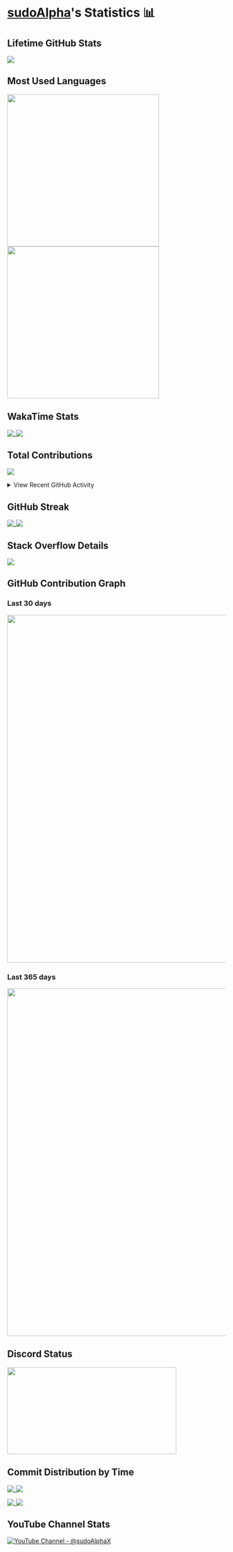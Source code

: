 # [sudoAlpha](https://github.com/sudoAlphaX)'s Statistics 📊

## Lifetime GitHub Stats

<p>
  <a href = "https://github.com/sudoAlphaX">
    <picture>
      <source media="(prefers-color-scheme: dark)" srcset="https://github-readme-stats.vercel.app/api?username=sudoAlphaX&show_icons=true&theme=github_dark&hide_border=false&include_all_commits=true&rank_icon=percentile&number_format=long&show=reviews,discussions_started,discussions_answered,prs_merged,prs_merged_percentage">
      <source media="(prefers-color-scheme: light)" srcset="https://github-readme-stats.vercel.app/api?username=sudoAlphaX&show_icons=true&theme=vue&hide_border=false&include_all_commits=true&rank_icon=percentile&number_format=long&show=reviews,discussions_started,discussions_answered,prs_merged,prs_merged_percentage">
      <img align="top" src="https://github-readme-stats.vercel.app/api?username=sudoAlphaX&show_icons=true&theme=vue&hide_border=false&include_all_commits=true&rank_icon=percentile&number_format=long&show=reviews,discussions_started,discussions_answered,prs_merged,prs_merged_percentage">
    </picture>
  </a>
</p>

## Most Used Languages

<p>
  <a href = "https://github.com/sudoAlphaX">
    <picture>
      <source media="(prefers-color-scheme: dark)" srcset="https://github-readme-stats.vercel.app/api/top-langs/?username=sudoalphax&custom_title=Alpha&apos;s%20Most%20Used%20Languages&layout=normal&langs_count=10&theme=github_dark&card_width=300">
      <source media="(prefers-color-scheme: light)" srcset="https://github-readme-stats.vercel.app/api/top-langs/?username=sudoalphax&custom_title=Alpha&apos;s%20Most%20Used%20Languages&layout=normal&langs_count=10&theme=vue&card_width=300">
      <img align="top" height="350" src="https://github-readme-stats.vercel.app/api/top-langs/?username=sudoalphax&custom_title=Alpha&apos;s%20Most%20Used%20Languages&layout=normal&langs_count=10&theme=vue&card_width=300">
    </picture>
  </a>

  <a href = "https://github.com/sudoAlphaX">
    <picture>
      <source media="(prefers-color-scheme: dark)" srcset="https://github-readme-stats.vercel.app/api/top-langs/?username=sudoalphax&custom_title=Alpha&apos;s%20Most%20Used%20Languages&layout=donut-vertical&langs_count=10&theme=github_dark">
      <source media="(prefers-color-scheme: light)" srcset="https://github-readme-stats.vercel.app/api/top-langs/?username=sudoalphax&custom_title=Alpha&apos;s%20Most%20Used%20Languages&layout=donut-vertical&langs_count=10&theme=vue">
      <img align="top" height="350" src="https://github-readme-stats.vercel.app/api/top-langs/?username=sudoalphax&custom_title=Alpha&apos;s%20Most%20Used%20Languages&layout=donut-vertical&langs_count=10&theme=vue" >
    </picture>
  </a>
</p>


## WakaTime Stats

<p>
  <a href = "https://wakatime.com/@sudoAlphaX">
    <picture>
      <source media="(prefers-color-scheme: dark)" srcset="https://github-readme-stats.vercel.app/api/wakatime?username=sudoAlphaX&theme=github_dark&custom_title=Alpha&apos;s%20WakaTime%20Stats&layout=default&langs_count=10">
      <source media="(prefers-color-scheme: light)" srcset="https://github-readme-stats.vercel.app/api/wakatime?username=sudoAlphaX&theme=vue&custom_title=Alpha&apos;s%20Wakatime%20Stats&layout=default%display_format=time&langs_count=10">
      <img align="top" src="https://github-readme-stats.vercel.app/api/wakatime?username=sudoAlphaX&theme=vue&custom_title=Alpha&apos;s%20Wakatime%20Stats&layout=default%display_format=time&langs_count=10">
    </picture>
  </a>

  <a href = "https://wakatime.com/@sudoAlphaX">
    <picture>
      <source media="(prefers-color-scheme: dark)" srcset="https://github-readme-stats.vercel.app/api/wakatime?username=sudoAlphaX&theme=github_dark&custom_title=Alpha&apos;s%20WakaTime%20Stats&layout=compact&display_format=percent&langs_count=10">
      <source media="(prefers-color-scheme: light)" srcset="https://github-readme-stats.vercel.app/api/wakatime?username=sudoAlphaX&theme=vue&custom_title=Alpha&apos;s%20WakaTime%20Stats&layout=compact&display_format=percent&langs_count=10">
      <img align="top" src="https://github-readme-stats.vercel.app/api/wakatime?username=sudoAlphaX&theme=vue&custom_title=Alpha&apos;s%20WakaTime%20Stats&layout=compact&display_format=percent&langs_count=10">
    </picture>
  </a>
</p>


## Total Contributions

<p>
  <a href = "https://github.com/sudoAlphaX">
    <picture>
      <source media="(prefers-color-scheme: dark)" srcset="https://streak-stats.demolab.com?user=sudoAlphaX&theme=github-dark-blue&date_format=j%20M%5B%20Y%5D&card_width=300&hide_current_streak=true&hide_longest_streak=true">
      <source media="(prefers-color-scheme: light)" srcset="https://streak-stats.demolab.com?user=sudoAlphaX&theme=vue&date_format=j%20M%5B%20Y%5D&card_width=300&hide_current_streak=true&hide_longest_streak=true">
      <img align="top" src="https://streak-stats.demolab.com?user=sudoAlphaX&theme=vue&date_format=j%20M%5B%20Y%5D&card_width=300&hide_current_streak=true&hide_longest_streak=true">
    </picture>
  </a>
</p>

<details>

  <summary>View Recent GitHub Activity</summary>

<!--START_SECTION:activity-->
1. 🗣 Commented on [#122](https://github.com/AckslD/nvim-neoclip.lua/pull/122#issuecomment-2138241269) in [AckslD/nvim-neoclip.lua](https://github.com/AckslD/nvim-neoclip.lua)
2. 🗣 Commented on [#122](https://github.com/AckslD/nvim-neoclip.lua/pull/122#issuecomment-2138161452) in [AckslD/nvim-neoclip.lua](https://github.com/AckslD/nvim-neoclip.lua)
3. 💪 Opened PR [#1](https://github.com/Zai-Kun/instructions/pull/1) in [Zai-Kun/instructions](https://github.com/Zai-Kun/instructions)
4. ❗ Opened issue [#3295](https://github.com/Alexays/Waybar/issues/3295) in [Alexays/Waybar](https://github.com/Alexays/Waybar)
5. 🗣 Commented on [#1507](https://github.com/KRTirtho/spotube/issues/1507#issuecomment-2121011066) in [KRTirtho/spotube](https://github.com/KRTirtho/spotube)
6. 🔒 Closed issue [#1507](https://github.com/KRTirtho/spotube/issues/1507) in [KRTirtho/spotube](https://github.com/KRTirtho/spotube)
7. ❌ Closed PR [#122](https://github.com/AckslD/nvim-neoclip.lua/pull/122) in [AckslD/nvim-neoclip.lua](https://github.com/AckslD/nvim-neoclip.lua)
8. ❌ Reopened PR [#122](https://github.com/AckslD/nvim-neoclip.lua/pull/122) in [AckslD/nvim-neoclip.lua](https://github.com/AckslD/nvim-neoclip.lua)
9. ❌ Closed PR [#122](https://github.com/AckslD/nvim-neoclip.lua/pull/122) in [AckslD/nvim-neoclip.lua](https://github.com/AckslD/nvim-neoclip.lua)
10. 🗣 Commented on [#1507](https://github.com/KRTirtho/spotube/issues/1507#issuecomment-2113203544) in [KRTirtho/spotube](https://github.com/KRTirtho/spotube)
11. 🗣 Commented on [#1507](https://github.com/KRTirtho/spotube/issues/1507#issuecomment-2113187026) in [KRTirtho/spotube](https://github.com/KRTirtho/spotube)
12. 🗣 Commented on [#1507](https://github.com/KRTirtho/spotube/issues/1507#issuecomment-2113178422) in [KRTirtho/spotube](https://github.com/KRTirtho/spotube)
13. ❗ Opened issue [#1507](https://github.com/KRTirtho/spotube/issues/1507) in [KRTirtho/spotube](https://github.com/KRTirtho/spotube)
14. 💪 Opened PR [#24](https://github.com/sudoAlphaX/instagram-redact/pull/24) in [sudoAlphaX/instagram-redact](https://github.com/sudoAlphaX/instagram-redact)
15. ❌ Closed PR [#7](https://github.com/sudoAlphaX/sudoAlphaX/pull/7) in [sudoAlphaX/sudoAlphaX](https://github.com/sudoAlphaX/sudoAlphaX)
16. 💪 Opened PR [#7](https://github.com/sudoAlphaX/sudoAlphaX/pull/7) in [sudoAlphaX/sudoAlphaX](https://github.com/sudoAlphaX/sudoAlphaX)
17. 🎉 Merged PR [#6](https://github.com/sudoAlphaX/sudoAlphaX/pull/6) in [sudoAlphaX/sudoAlphaX](https://github.com/sudoAlphaX/sudoAlphaX)
18. 💪 Opened PR [#6](https://github.com/sudoAlphaX/sudoAlphaX/pull/6) in [sudoAlphaX/sudoAlphaX](https://github.com/sudoAlphaX/sudoAlphaX)
19. 🎉 Merged PR [#5](https://github.com/sudoAlphaX/sudoAlphaX/pull/5) in [sudoAlphaX/sudoAlphaX](https://github.com/sudoAlphaX/sudoAlphaX)
20. 💪 Opened PR [#5](https://github.com/sudoAlphaX/sudoAlphaX/pull/5) in [sudoAlphaX/sudoAlphaX](https://github.com/sudoAlphaX/sudoAlphaX)
<!--END_SECTION:activity-->


</details>


## GitHub Streak

<p>
  <a href = "https://github.com/sudoAlphaX">
    <picture>
      <source media="(prefers-color-scheme: dark)" srcset="https://streak-stats.demolab.com?user=sudoAlphaX&theme=github-dark-blue&date_format=j%20M%5B%20Y%5D&hide_total_contributions=true&mode=daily&card_width=300">
      <source media="(prefers-color-scheme: light)" srcset="https://streak-stats.demolab.com?user=sudoAlphaX&theme=vue&date_format=j%20M%5B%20Y%5D&hide_total_contributions=true&mode=daily&card_width=300">
      <img align="top" src="https://streak-stats.demolab.com?user=sudoAlphaX&theme=vue&date_format=j%20M%5B%20Y%5D&hide_total_contributions=true&mode=daily&card_width=300">
    </picture>
  </a>

  <a href = "https://github.com/sudoAlphaX">
    <picture>
      <source media="(prefers-color-scheme: dark)" srcset="https://streak-stats.demolab.com?user=sudoAlphaX&theme=github-dark-blue&date_format=j%20M%5B%20Y%5D&hide_total_contributions=true&mode=weekly&card_width=300">
      <source media="(prefers-color-scheme: light)" srcset="https://streak-stats.demolab.com?user=sudoAlphaX&theme=vue&date_format=j%20M%5B%20Y%5D&hide_total_contributions=true&mode=weekly&card_width=300">
      <img align="top" src="https://streak-stats.demolab.com?user=sudoAlphaX&theme=vue&date_format=j%20M%5B%20Y%5D&hide_total_contributions=true&mode=weekly&card_width=300">
    </picture>
  </a>
</p>


## Stack Overflow Details

<p>
  <a href = "https://stackoverflow.com/users/13303636">
    <picture>
      <source media="(prefers-color-scheme: dark)" srcset="https://stackoverflow-readme-profile.johannchopin.fr/profile/13303636?theme=dark&website=true&location=true">
      <source media="(prefers-color-scheme: light)" srcset="https://stackoverflow-readme-profile.johannchopin.fr/profile/13303636?theme=default&website=true&location=true">
      <img align="top" src="https://stackoverflow-readme-profile.johannchopin.fr/profile/13303636?theme=default&website=true&location=true">
    </picture>
  </a>
</p>


## GitHub Contribution Graph

### Last 30 days

<p>
  <a href = "https://github.com/sudoAlphaX">
    <picture>
      <source media="(prefers-color-scheme: dark)" srcset="https://github-readme-activity-graph.vercel.app/graph?username=sudoalphax&theme=github-dark&area=true&radius=4.5">
      <source media="(prefers-color-scheme: light)" srcset="https://github-readme-activity-graph.vercel.app/graph?username=sudoalphax&theme=github-light&area=true&radius=4.5">
      <img align="top" width="800" src="https://github-readme-activity-graph.vercel.app/graph?username=sudoAlphaX&theme=github-light&area=true&radius=4.5">
    </picture>
  </a>
</p>

### Last 365 days

<p>
  <a href = "https://github.com/sudoAlphaX">
    <picture>
      <source media="(prefers-color-scheme: dark)" srcset="https://github-profile-summary-cards.vercel.app/api/cards/profile-details?username=sudoAlphaX&theme=transparent">
      <source media="(prefers-color-scheme: light)" srcset="https://github-profile-summary-cards.vercel.app/api/cards/profile-details?username=sudoAlphaX&theme=vue">
      <img align="top" width="800" src="https://github-profile-summary-cards.vercel.app/api/cards/profile-details?username=sudoalphax&theme=vue">
    </picture>
  </a>
</p>

## Discord Status

<p>
  <a href = "https://discord.com/users/705624271308849224">
    <picture>
      <source media="(prefers-color-scheme: dark)" srcset="https://lanyard.cnrad.dev/api/705624271308849224?theme=dark&bg=0d1117&showDisplayName=true&hideBadges=false&animated=true&borderRadius=4.5px&idleMessage=Currently%20sudoAlphing...">
      <source media="(prefers-color-scheme: light)" srcset="https://lanyard.cnrad.dev/api/705624271308849224?theme=light&bg=ffffff&showDisplayName=D&hideBadges=false&animated=true&borderRadius=4.5px&idleMessage=Currently%20sudoAlphing...">
      <img align="top" height="200" width="390" src="https://lanyard.cnrad.dev/api/705624271308849224?theme=light&bg=ffffff&showDisplayName=D&hideBadges=false&animated=true&borderRadius=4.5px&idleMessage=Currently%20sudoAlphing...">
    </picture>
  </a>
</p>


## Commit Distribution by Time

<p>
  <a href = "https://github.com/sudoAlphaX">
    <picture>
      <source media="(prefers-color-scheme: dark)" srcset="https://github-profile-summary-cards.vercel.app/api/cards/productive-time?username=sudoalphax&theme=transparent&utcOffset=-5">
      <source media="(prefers-color-scheme: light)" srcset="https://github-profile-summary-cards.vercel.app/api/cards/productive-time?username=sudoalphax&theme=vue&utcOffset=-5">
      <img align="top" src="https://github-profile-summary-cards.vercel.app/api/cards/productive-time?username=sudoalphax&theme=vue&utcOffset=-5">
    </picture>
  </a>

  <a href = "https://github.com/sudoAlphaX">
    <picture>
      <source media="(prefers-color-scheme: dark)" srcset="https://github-profile-summary-cards.vercel.app/api/cards/productive-time?username=sudoalphax&theme=transparent&utcOffset=0">
      <source media="(prefers-color-scheme: light)" srcset="https://github-profile-summary-cards.vercel.app/api/cards/productive-time?username=sudoalphax&theme=vue&utcOffset=0">
      <img align="top" src="https://github-profile-summary-cards.vercel.app/api/cards/productive-time?username=sudoalphax&theme=vue&utcOffset=0">
    </picture>
  </a>
</p>

<p>
  <a href = "https://github.com/sudoAlphaX">
    <picture>
      <source media="(prefers-color-scheme: dark)" srcset="https://github-profile-summary-cards.vercel.app/api/cards/productive-time?username=sudoalphax&theme=transparent&utcOffset=+1">
      <source media="(prefers-color-scheme: light)" srcset="https://github-profile-summary-cards.vercel.app/api/cards/productive-time?username=sudoalphax&theme=vue&utcOffset=+1">
      <img align="top" src="https://github-profile-summary-cards.vercel.app/api/cards/productive-time?username=sudoalphax&theme=vue&utcOffset=+1">
    </picture>
  </a>

  <a href = "https://github.com/sudoAlphaX">
    <picture>
      <source media="(prefers-color-scheme: dark)" srcset="https://github-profile-summary-cards.vercel.app/api/cards/productive-time?username=sudoalphax&theme=transparent&utcOffset=+5.30">
      <source media="(prefers-color-scheme: light)" srcset="https://github-profile-summary-cards.vercel.app/api/cards/productive-time?username=sudoalphax&theme=vue&utcOffset=+5.30">
      <img align="top" src="https://github-profile-summary-cards.vercel.app/api/cards/productive-time?username=sudoalphax&theme=vue&utcOffset=+5.30">
    </picture>
  </a>
</p>

## YouTube Channel Stats

<p>
  <a href = "https://www.youtube.com/@sudoAlphaX">
    <picture>
      <source media="(prefers-color-scheme: dark)" srcset="https://youtube-stats-card.vercel.app/api?channelid=UCix461uYyEVlqER24kMZ9ZQ&bg_color=0d1117&title_color=1f6feb&text_color=ffffff&icon_color=1f6feb">
      <source media="(prefers-color-scheme: light)" srcset="https://youtube-stats-card.vercel.app/api?channelid=UCix461uYyEVlqER24kMZ9ZQ&theme=vue">
      <img align="top" src="https://youtube-stats-card.vercel.app/api?channelid=UCix461uYyEVlqER24kMZ9ZQ&theme=vue", alt="YouTube Channel - @sudoAlphaX">
    </picture>
  </a>
</p>
